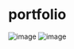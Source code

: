 # portfolio

![image](https://github.com/Evickerest/portfolio/assets/121898077/dadd00c8-14fe-4abf-bbf8-f431b0f427da)
![image](https://github.com/Evickerest/portfolio/assets/121898077/5f1354cf-6580-4d6e-ad60-feb8ed6bc32a)


